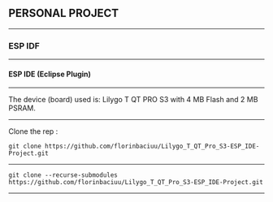 ## PERSONAL PROJECT
---
### ESP IDF
---
#### ESP IDE (Eclipse Plugin)
---
The device (board) used is:
Lilygo T QT PRO S3 with 4 MB Flash and 2 MB PSRAM.

---

Clone the rep :
```
git clone https://github.com/florinbaciuu/Lilygo_T_QT_Pro_S3-ESP_IDE-Project.git
```
---
```
git clone --recurse-submodules https://github.com/florinbaciuu/Lilygo_T_QT_Pro_S3-ESP_IDE-Project.git
```

---

